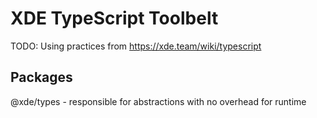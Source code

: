 # XDE TypeScript Toolbelt

TODO: Using practices from https://xde.team/wiki/typescript

## Packages
@xde/types - responsible for abstractions with no overhead for runtime
